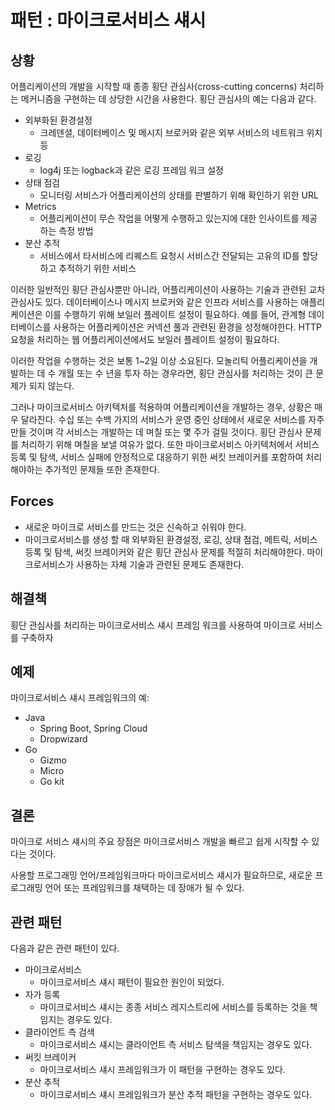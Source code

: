 # 패턴 : 마이크로서비스 섀시

## 상황

어플리케이션의 개발을 시작할 때 종종 횡단 관심사\(cross-cutting concerns\) 처리하는 메커니즘을 구현하는 데 상당한 시간을 사용한다. 횡단 관심사의 예는 다음과 같다.

* 외부화된 환경설정
  * 크레덴셜, 데이터베이스 및 메시지 브로커와 같은 외부 서비스의 네트워크 위치 등
* 로깅
  * log4j 또는 logback과 같은 로깅 프레임 워크 설정
* 상태 점검
  * 모니터링 서비스가 어플리케이션의 상태를 판별하기 위해 확인하기 위한 URL
* Metrics
  * 어플리케이션이 무슨 작업을 어떻게 수행하고 있는지에 대한 인사이트를 제공하는 측정 방법
* 분산 추적
  * 서비스에서 타서비스에 리퀘스트 요청시 서비스간 전달되는 고유의 ID를 할당하고 추적하기 위한 서비스

이러한 일반적인 횡단 관심사뿐만 아니라, 어플리케이션이 사용하는 기술과 관련된 교차 관심사도 있다. 데이터베이스나 메시지 브로커와 같은 인프라 서비스를 사용하는 애플리케이션은 이를 수행하기 위해 보일러 플레이트 설정이 필요하다. 예를 들어, 관계형 데이터베이스를 사용하는 어플리케이션은 커넥션 풀과 관련된 환경을 성정해야한다. HTTP 요청을 처리하는 웹 어플리케이션에서도 보일러 플레이트 설정이 필요하다.

이러한 작업을 수행하는 것은 보통 1~2일 이상 소요된다. 모놀리틱 어플리케이션을 개발하는 데 수 개월 또는 수 년을 투자 하는 경우라면, 횡단 관심사를 처리하는 것이 큰 문제가 되지 않는다.

그러나 마이크로서비스 아키텍처를 적용하여 어플리케이션을 개발하는 경우, 상황은 매우 달라진다. 수십 또는 수백 가지의 서비스가 운영 중인 상태에서 새로운 서비스를 자주 만들 것이며 각 서비스는 개발하는 데 며칠 또는 몇 주가 걸릴 것이다. 횡단 관심사 문제를 처리하기 위해 며칠을 보낼 여유가 없다. 또한 마이크로서비스 아키텍처에서 서비스 등록 및 탐색, 서비스 실패에 안정적으로 대응하기 위한 써킷 브레이커를 포함하여 처리해야하는 추가적인 문제들 또한 존재한다.

## Forces

* 새로운 마이크로 서비스를 만드는 것은 신속하고 쉬워야 한다.
* 마이크로서비스를 생성 할 때 외부화된 환경설정, 로깅, 상태 점검, 메트릭, 서비스 등록 및 탐색, 써킷 브레이커와 같은 횡단 관심사 문제를 적절히 처리해야한다. 마이크로서비스가 사용하는 자체 기술과 관련된 문제도 존재한다.

## 해결책

횡단 관심사를 처리하는 마이크로서비스 섀시 프레임 워크를 사용하여 마이크로 서비스를 구축하자

## 예제

마이크로서비스 섀시 프레임워크의 예:

* Java
  * Spring Boot, Spring Cloud
  * Dropwizard
* Go
  * Gizmo
  * Micro
  * Go kit

## 결론

마이크로 서비스 섀시의 주요 장점은 마이크로서비스 개발을 빠르고 쉽게 시작할 수 있다는 것이다.

사용할 프로그래밍 언어/프레임워크마다 마이크로서비스 섀시가 필요하므로, 새로운 프로그래밍 언어 또는 프레임워크를 채택하는 데 장애가 될 수 있다.

## 관련 패턴

다음과 같은 관련 패턴이 있다.

* 마이크로서비스
  * 마이크로서비스 섀시 패턴이 필요한 원인이 되었다.
* 자가 등록
  * 마이크로서비스 섀시는 종종 서비스 레지스트리에 서비스를 등록하는 것을 책임지는 경우도 있다.
* 클라이언트 측 검색
  * 마이크로서비스 섀시는 클라이언트 측 서비스 탐색을 책임지는 경우도 있다.
* 써킷 브레이커
  * 마이크로서비스 섀시 프레임워크가 이 패턴을 구현하는 경우도 있다.
* 분산 추적
  * 마이크로서비스 섀시 프레임워크가 분산 추적 패턴을 구현하는 경우도 있다.

